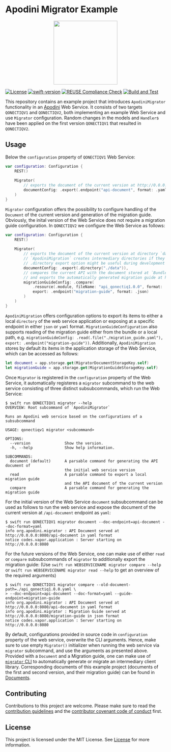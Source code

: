 <!--

This source file is part of the Apodini open source project

SPDX-FileCopyrightText: 2021 Paul Schmiedmayer and the project authors (see CONTRIBUTORS.md) <paul.schmiedmayer@tum.de>

SPDX-License-Identifier: MIT

-->

# Apodini Migrator Example

<p align="center">
  <img width="200" src="https://github.com/Apodini/ApodiniMigrator/blob/develop/Resources/logo.png">
</p>

[![License](https://img.shields.io/badge/license-MIT-brightgreen.svg)](https://github.com/Apodini/ApodiniMigratorExample/blob/develop/LICENSES)
[![swift-version](https://img.shields.io/badge/Swift-5.5-orange.svg)](https://github.com/apple/swift)
[![REUSE Compliance Check](https://github.com/Apodini/ApodiniMigratorExample/actions/workflows/reuseaction.yml/badge.svg)](https://github.com/Apodini/ApodiniMigratorExample/actions/workflows/reuseaction.yml)
[![Build and Test](https://github.com/Apodini/ApodiniMigratorExample/actions/workflows/build-and-test.yml/badge.svg)](https://github.com/Apodini/ApodiniMigratorExample/actions/workflows/build-and-test.yml)

This repository contains an example project that introduces `ApodiniMigrator` functionality in an [Apodini](https://github.com/Apodini/Apodini) Web Service. It consists of two targets `QONECTIQV1` and `QONECTIQV2`, both implementing an example Web Service and use `Migrator` configuration. Random changes in the models and `Handler`s have been applied on the first version `QONECTIQV1` that resulted in `QONECTIQV2`.

## Usage
Below the `configuration` property of `QONECTIQV1` Web Service:

```swift
var configuration: Configuration {
    REST()
    
    Migrator(
        // exports the document of the current version at http://0.0.0.0:8080/api-document in `yaml` format
        documentConfig: .export(.endpoint("api-document", format: .yaml))
    )
}
```
`Migrator` configuration offers the possibility to configure handling of the `Document` of the current version and generation of the migration guide. Obviously, the inital version of the Web Service does not require a migration guide configuration. In `QONECTIQV2` we configure the Web Service as follows:

```swift
var configuration: Configuration {
    REST()
    
    Migrator(
        // exports the document of the current version at directory `data` in `json` format
        // `ApodiniMigration` creates intermediary directories if they do not exist,
        // .directory export option might be useful during development to inspect the content
        documentConfig: .export(.directory("./data")),
        // compares the current API with the document stored at `Bundle.module`,
        // and exports the automatically generated migration guide at http://0.0.0.0:8080/migration-guide in `yaml` format
        migrationGuideConfig: .compare(
            .resource(.module, fileName: "api_qonectiq1.0.0", format: .json),
            export: .endpoint("migration-guide", format: .json)
        )
    )
}
```

`ApodiniMigration` offers configuration options to export its items to either a local `directory` of the web service application or exposing at a specific endpoint in either `json` or `yaml` format. `MigrationGuideConfiguration` also supports reading of the migration guide either from the bundle or a local path, e.g. `migrationGuideConfig: .read(.file("./migration_guide.yaml"), export: .endpoint("migration-guide"))`. Additionally, `ApodiniMigration` stores by default its items in the application storage of the Web Service, which can be accessed as follows:

```swift
let document = app.storage.get(MigratorDocumentStorageKey.self)
let migrationGuide = app.storage.get(MigrationGuideStorageKey.self)
```

Once `Migrator` is registered in the `configuration` property of the Web Service, it automatically registeres a `migrator` subcommand to the web service consisting of three distinct subsubcommands, which run the Web Service:

```console
$ swift run QONECTIQV1 migrator --help
OVERVIEW: Root subcommand of `ApodiniMigrator`

Runs an Apodini web service based on the configurations of a subsubcommand

USAGE: qonectiqv1 migrator <subcommand>

OPTIONS:
  --version               Show the version.
  -h, --help              Show help information.

SUBCOMMANDS:
  document (default)      A parsable command for generating the API document of
                          the initial web service version
  read                    A parsable command to export a local migration guide
                          and the API document of the current version
  compare                 A parsable command for generating the migration guide
```

For the initial version of the Web Service `document` subsubcommand can be used as follows to run the web service and expose the document of the current version at `/api-document` endpoint as `yaml`:

```console
$ swift run QONECTIQV1 migrator document --doc-endpoint=api-document --doc-format=yaml
info org.apodini.migrator : API Document served at http://0.0.0.0:8080/api-document in yaml format
notice codes.vapor.application : Server starting on http://0.0.0.0:8080
```

For the future versions of the Web Service, one can make use of either `read` or `compare` subsubcommands of `migrator` to additionally export the migration guide: (Use `swift run WEBSERVICENAME migrator compare --help` or `swift run WEBSERVICENAME migrator read --help` to get an overview of the required arguments)


```console
$ swift run QONECTIQV1 migrator compare --old-document-path=./api_qonectiq1.0.0.yaml \
> --doc-endpoint=api-document --doc-format=yaml --guide-endpoint=migration-guide
info org.apodini.migrator : API Document served at http://0.0.0.0:8080/api-document in yaml format
info org.apodini.migrator : Migration Guide served at http://0.0.0.0:8080/migration-guide in json format
notice codes.vapor.application : Server starting on http://0.0.0.0:8080
```

By default, configurations provided in source code in `configuration` property of the web service, overwrite the CLI arguments. Hence, make sure to use empty `Migrator()` initializer when running the web service via `migrator` subcommand, and use the arguments as presented above. Provided with a `Document` and a Migration guide, one can make use of [`migrator` CLI](https://github.com/Apodini/ApodiniMigrator) to automatically generate or migrate an intermediary client library. Corresponding documents of this example project (documents of the first and second version, and their migration guide) can be found in [Documents](https://github.com/Apodini/ApodiniMigratorExample/tree/develop/Documents).


## Contributing
Contributions to this project are welcome. Please make sure to read the [contribution guidelines](https://github.com/Apodini/.github/blob/main/CONTRIBUTING.md) and the [contributor covenant code of conduct](https://github.com/Apodini/.github/blob/main/CODE_OF_CONDUCT.md) first.

## License
This project is licensed under the MIT License. See [License](https://github.com/Apodini/ApodiniMigratorExample/blob/develop/LICENSES) for more information.
